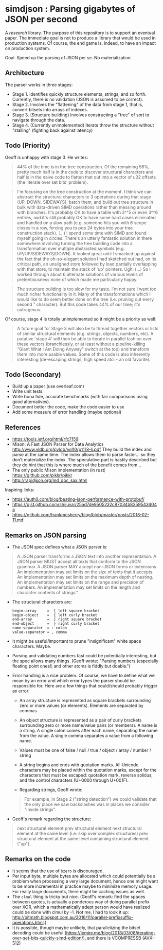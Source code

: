 # simdjson : Parsing gigabytes of JSON per second

A *research* library. The purpose of this repository is to support an eventual paper. The immediate goal is not to produce a library that would be used in production systems. Of course, the end game is, indeed, to have an impact on production system.

Goal: Speed up the parsing of JSON per se. No materialization.

## Architecture

The parser works in three stages:

- Stage 1. Identifies quickly structure elements, strings, and so forth. Currently, there is no validation (JSON is assumed to be correct).
- Stage 2. Involves the "flattening" of the data from stage 1, that is, convert bitsets into arrays of indexes.
- Stage 3. (Structure building) Involves constructing a "tree" of sort to navigate through the data.
- Stage 4. (Currently unimplemented) Iterate throw the structure without "stalling" (fighting back against latency)

## Todo (Priority)

Geoff is unhappy with stage 3. He writes:

> 44% of the time is in the tree construction. Of the remaining 56%, pretty much half is in the code to discover structural characters and half is in the naive code to flatten that out into a vector of u32 offsets (the 'iterate over set bits' problem).

> I'm focusing on the tree construction at the moment. I think we can abstract the structural characters to 3 operations during that stage (UP, DOWN, SIDEWAYS), batch them, and build out tree structure in bulk with data-driven SIMD operations rather than messing around with branches. It's probably OK to have a table with 3^^5 or even 3^^6 entries, and it's still probably OK to have some hard cases eliminated and handled on a slow path (e.g. someone hits you with 6 scope closes in a row, forcing you to pop 24 bytes into your tree construction stack). (...) I spend some time with SIMD and found myself going in circles. There's an utterly fantastic solution in there somewhere involving turning the tree building code into a transformation over multiple abstracted symbols (e.g. UP/UP/SIDEWAYS/DOWN). It looked great until I smacked up against the fact that the oh-so-elegant solution I had sketched out had, on its critical path, an unaligned store followed by load partially overlapping with that store, to maintain the stack of 'up' pointers. Ugh. (...) So I worked through about 6 alternate solutions of various levels of pretentiousness none of which made me particularly happy.

> The structure building is too slow for my taste. I'm not sure I want too much richer functionality in it. Many of the transformations which I would like to do seem better done on the tree (i.e. pruning out every second " character). But this code takes 44% of our time; it's outrageous.


Of course, stage 4 is totally unimplemented so it might be a priority as well:

> A future goal for Stage 3 will also be to thread together vectors or lists of similar structural elements (e.g. strings, objects, numbers, etc). A putative 'stage 4' will then be able to iterate in parallel fashion over these vectors (branchlessly, or at least without a pipeline-killing "Giant What I Am Doing Anyway" switch at the top) and transform them into more usable values. Some of this code is also inherently interesting (de-escaping strings, high speed atoi - an old favorite).


## Todo (Secondary)

- Build up a paper (use overleaf.com)
- Write unit tests
- Write bona fide, accurate benchmarks (with fair comparisons using good alternatives).
- Document better the code, make the code easier to use
- Add some measure of error handling (maybe optional)

## References

- https://tools.ietf.org/html/rfc7159
- Mison: A Fast JSON Parser for Data Analytics http://www.vldb.org/pvldb/vol10/p1118-li.pdf They build the index and parse at the same time. The index allows them to parse faster... so they don't materialize the index.  The speculative part is hastily described but they do hint that this is where much of the benefit comes from...
- The only public Mison implementation (in rust)  https://github.com/pikkr/pikkr
- http://rapidjson.org/md_doc_sax.html


Inspiring links:
- https://auth0.com/blog/beating-json-performance-with-protobuf/
- https://gist.github.com/shijuvar/25ad7de9505232c87034b8359543404a
- https://github.com/frankmcsherry/blog/blob/master/posts/2018-02-11.md

## Remarks on JSON parsing

- The JSON spec defines what a JSON parser is:
>  A JSON parser transforms a JSON text into another representation.  A JSON parser MUST accept all texts that conform to the JSON grammar.  A JSON parser MAY accept non-JSON forms or extensions. An implementation may set limits on the size of texts that it accepts.  An implementation may set limits on the maximum depth of nesting.  An implementation may set limits on the range and precision of numbers.  An implementation may set limits on the length and character contents of strings."

- The  structural characters are:


      begin-array     =  [ left square bracket
      begin-object    =  { left curly bracket
      end-array       =  ] right square bracket
      end-object      =  } right curly bracket
      name-separator  = : colon
      value-separator = , comma

- It might be useful/important to prune "insignificant" white space characters. Maybe.

- Parsing and validating numbers fast could be potentially interesting,  but the spec allows many things. (Geoff wrote: "Parsing numbers (especially floating point ones!) and other atoms is fiddly but doable.")

- Error handling is a nice problem. Of course, we have to define what we mean by an error and which error types the parser should be responsible for.  Here are a few things that could/should probably trigger an error:

   - An array structure is represented as square brackets surrounding zero  or more values (or elements).  Elements are separated by commas.

   - An object structure is represented as a pair of curly brackets surrounding zero or more name/value pairs (or members).  A name is a string.  A single colon comes after each name, separating the name from the value.  A single comma separates a value from a following name.

   - Values must be one of false / null / true / object / array / number / string

   - A string begins and ends with  quotation marks.  All Unicode characters may be placed within the   quotation marks, except for the characters that must be escaped:   quotation mark, reverse solidus, and the control characters (U+0000 through U+001F).

   - Regarding strings, Geoff wrote:
   > For example, in Stage 2 ("string detection") we could validate that the only place we saw backslashes was in places we consider "inside strings".


- Geoff's remark regarding the structure:
> next structural element
prev structural element
next structural element at the same level (i.e. skip over complex structures)
prev structural element at the same level
containing structural element ("up").



## Remarks on the code

- It seems that the use of  ``bzero`` is discouraged.
- Per input byte,  multiple bytes are allocated which could potentially be a problem when processing a very large document, hence one might want to be more incremental in practice maybe to minimize memory usage. For really large documents, there might be caching issues as well.
- The ``clmul`` thing is tricky but nice. (Geoff's remark:  find the spaces between quotes, is actually a ponderous way of doing parallel prefix over XOR, which a mathematically adept person would have realized could be done with clmul by -1. Not me, I had to look it up: http://bitmath.blogspot.com.au/2016/11/parallel-prefixsuffix-operations.html.)
- It is possible, though maybe unlikely, that parallelizing the bitset decoding could be useful (https://lemire.me/blog/2018/03/08/iterating-over-set-bits-quickly-simd-edition/), and there is VCOMPRESSB (AVX-512)
